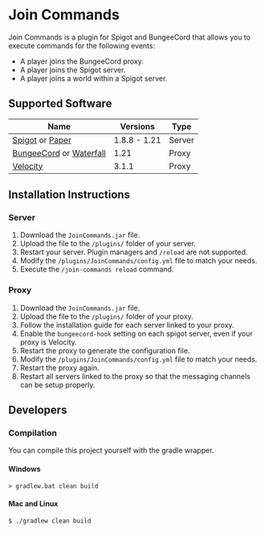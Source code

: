 # Join Commands

Join Commands is a plugin for Spigot and BungeeCord that allows you to execute commands for the following events:

- A player joins the BungeeCord proxy.
- A player joins the Spigot server.
- A player joins a world within a Spigot server.

## Supported Software

| Name                                                                                                     | Versions     | Type   |
|----------------------------------------------------------------------------------------------------------|--------------|--------|
| [Spigot](https://www.spigotmc.org/) or [Paper](https://papermc.io/downloads/paper)                       | 1.8.8 - 1.21 | Server |
| [BungeeCord](https://ci.md-5.net/job/BungeeCord/) or [Waterfall](https://papermc.io/downloads/waterfall) | 1.21         | Proxy  |
| [Velocity](https://papermc.io/downloads/velocity)                                                        | 3.1.1        | Proxy  |

## Installation Instructions

### Server

1. Download the `JoinCommands.jar` file.
2. Upload the file to the `/plugins/` folder of your server.
3. Restart your server. Plugin managers and `/reload` are not supported.
4. Modify the `/plugins/JoinCommands/config.yml` file to match your needs.
5. Execute the `/join-commands reload` command.

### Proxy

1. Download the `JoinCommands.jar` file.
2. Upload the file to the `/plugins/` folder of your proxy.
3. Follow the installation guide for each server linked to your proxy.
4. Enable the `bungeecord-hook` setting on each spigot server, even if your proxy is Velocity.
5. Restart the proxy to generate the configuration file.
6. Modify the `/plugins/JoinCommands/config.yml` file to match your needs.
7. Restart the proxy again.
8. Restart all servers linked to the proxy so that the messaging channels can be setup properly.

## Developers

### Compilation

You can compile this project yourself with the gradle wrapper.

#### Windows

```shell
> gradlew.bat clean build
```

#### Mac and Linux

```shell
$ ./gradlew clean build
```
